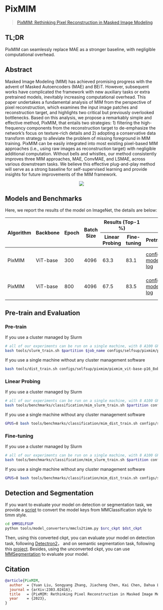 # PixMIM

> [PixMIM: Rethinking Pixel Reconstruction in Masked Image Modeling
> ](https://arxiv.org/abs/2303.02416)

## TL;DR

PixMIM can seamlessly replace MAE as a stronger baseline, with
negligible computational overhead.

<!-- [ALGORITHM] -->

## Abstract

Masked Image Modeling (MIM) has achieved promising progress with the advent of Masked Autoencoders
(MAE) and BEiT. However, subsequent works have complicated the framework with new auxiliary tasks or extra pretrained models,
inevitably increasing computational overhead. This paper undertakes a fundamental analysis of
MIM from the perspective of pixel reconstruction, which
examines the input image patches and reconstruction target, and highlights two critical but previously overlooked
bottlenecks. Based on this analysis, we propose a remarkably simple and effective method, PixMIM, that entails two
strategies: 1) filtering the high-frequency components from
the reconstruction target to de-emphasize the network’s focus on texture-rich details and 2) adopting a conservative
data transform strategy to alleviate the problem of missing foreground in MIM training. PixMIM can be easily
integrated into most existing pixel-based MIM approaches
(i.e., using raw images as reconstruction target) with negligible additional computation. Without bells and whistles,
our method consistently improves three MIM approaches,
MAE, ConvMAE, and LSMAE, across various downstream
tasks. We believe this effective plug-and-play method will
serve as a strong baseline for self-supervised learning and
provide insights for future improvements of the MIM framework.

<div align=center>
<img src="https://user-images.githubusercontent.com/30762564/226782993-28b2b20f-9143-4514-8c61-1aa81146d159.png"/>
</div>

## Models and Benchmarks

Here, we report the results of the model on ImageNet, the details are below:

<table class="docutils">
<thead>
  <tr>
	    <th rowspan="2">Algorithm</th>
	    <th rowspan="2">Backbone</th>
	    <th rowspan="2">Epoch</th>
      <th rowspan="2">Batch Size</th>
      <th colspan="2" align="center">Results (Top-1 %)</th>
      <th colspan="3" align="center">Links</th>
	</tr>
	<tr>
      <th>Linear Probing</th>
      <th>Fine-tuning</th>
      <th>Pretrain</th>
      <th>Linear Probing</th>
      <th>Fine-tuning</th>
	</tr>
  </thead>
    <tr>
      <td>PixMIM</td>
	    <td>ViT-base</td>
	    <td>300</td>
      <td>4096</td>
      <td>63.3</td>
      <td>83.1</td>
      <td><a href='https://github.com/open-mmlab/mmselfsup/blob/main/configs/selfsup/pixmim/pixmim_vit-base-p16_8xb512-amp-coslr-300e_in1k.py'> config </a> | <a href='https://download.openmmlab.com/mmselfsup/1.x/pixmim/pixmim_vit-base-p16_8xb512-amp-coslr-300e_in1k/pixmim_vit-base-p16_8xb512-amp-coslr-300e_in1k_20230322-3304a88c.pth'> model </a> | <a href='https://download.openmmlab.com/mmselfsup/1.x/pixmim/pixmim_vit-base-p16_8xb512-amp-coslr-300e_in1k/pixmim_vit-base-p16_8xb512-amp-coslr-300e_in1k_20230322-3304a88c.json'> log </a></td>
      <td><a href='https://github.com/open-mmlab/mmselfsup/blob/main/configs/selfsup/pixmim/classification/vit-base-p16_linear-8xb2048-coslr-torchvision-transform-90e_in1k.py'> config </a> | <a href='https://download.openmmlab.com/mmselfsup/1.x/pixmim/pixmim_vit-base-p16_8xb512-amp-coslr-300e_in1k/vit-base-p16_linear-8xb2048-torchvision-transform-coslr-90e_in1k/vit-base-p16_linear-8xb2048-torchvision-transform-coslr-90e_in1k_20230322-72322af8.pth'> model </a> | <a href='https://download.openmmlab.com/mmselfsup/1.x/pixmim/pixmim_vit-base-p16_8xb512-amp-coslr-300e_in1k/vit-base-p16_linear-8xb2048-torchvision-transform-coslr-90e_in1k/vit-base-p16_linear-8xb2048-torchvision-transform-coslr-90e_in1k_20230322-72322af8.json'> log </a></td>
      <td><a href='https://github.com/open-mmlab/mmselfsup/blob/main/configs/selfsup/pixmim/classification/vit-base-p16_ft-8xb128-coslr-100e_in1k.py'> config </a> | <a href='https://download.openmmlab.com/mmselfsup/1.x/pixmim/pixmim_vit-base-p16_8xb512-amp-coslr-300e_in1k/vit-base-p16_ft-8xb128-coslr-100e_in1k/vit-base-p16_ft-8xb128-coslr-100e_in1k_20230322-7eba2bc2.pth'> model </a> | <a href='https://download.openmmlab.com/mmselfsup/1.x/pixmim/pixmim_vit-base-p16_8xb512-amp-coslr-300e_in1k/vit-base-p16_ft-8xb128-coslr-100e_in1k/vit-base-p16_ft-8xb128-coslr-100e_in1k_20230322-7eba2bc2.json'> log </a></td>
	</tr>
    <tr>
      <td>PixMIM</td>
	    <td>ViT-base</td>
	    <td>800</td>
      <td>4096</td>
      <td>67.5</td>
      <td>83.5</td>
      <td><a href='https://github.com/open-mmlab/mmselfsup/blob/main/configs/selfsup/pixmim/pixmim_vit-base-p16_8xb512-amp-coslr-800e_in1k.py'> config </a> | <a href='https://download.openmmlab.com/mmselfsup/1.x/pixmim/pixmim_vit-base-p16_8xb512-amp-coslr-800e_in1k/pixmim_vit-base-p16_8xb512-amp-coslr-800e_in1k_20230322-e8137924.pth'> model </a> | <a href='https://download.openmmlab.com/mmselfsup/1.x/pixmim/pixmim_vit-base-p16_8xb512-amp-coslr-800e_in1k/pixmim_vit-base-p16_8xb512-amp-coslr-800e_in1k_20230322-e8137924.json'> log </a></td>
      <td><a href='https://github.com/open-mmlab/mmselfsup/blob/main/configs/selfsup/pixmim/classification/vit-base-p16_linear-8xb2048-coslr-torchvision-transform-90e_in1k.py'> config </a> | <a href='https://download.openmmlab.com/mmselfsup/1.x/pixmim/pixmim_vit-base-p16_8xb512-amp-coslr-800e_in1k/vit-base-p16_linear-8xb2048-torchvision-transform-coslr-90e_in1k/vit-base-p16_linear-8xb2048-torchvision-transform-coslr-90e_in1k_20230322-12c15568.pth'> model </a> | <a href='https://download.openmmlab.com/mmselfsup/1.x/pixmim/pixmim_vit-base-p16_8xb512-amp-coslr-800e_in1k/vit-base-p16_linear-8xb2048-torchvision-transform-coslr-90e_in1k/vit-base-p16_linear-8xb2048-torchvision-transform-coslr-90e_in1k_20230322-12c15568.json'> log </a></td>
      <td><a href='https://github.com/open-mmlab/mmselfsup/blob/main/configs/selfsup/pixmim/classification/vit-base-p16_ft-8xb128-coslr-100e_in1k.py'> config </a> | <a href='https://download.openmmlab.com/mmselfsup/1.x/pixmim/pixmim_vit-base-p16_8xb512-amp-coslr-800e_in1k/vit-base-p16_ft-8xb128-coslr-100e_in1k/vit-base-p16_ft-8xb128-coslr-100e_in1k_20230322-616b1a7f.pth'> model </a> | <a href='https://download.openmmlab.com/mmselfsup/1.x/pixmim/pixmim_vit-base-p16_8xb512-amp-coslr-800e_in1k/vit-base-p16_ft-8xb128-coslr-100e_in1k/vit-base-p16_ft-8xb128-coslr-100e_in1k_20230322-616b1a7f.json'> log </a></td>
	</tr>
  </tbody>
</table>

## Pre-train and Evaluation

### Pre-train

If you use a cluster managed by Slurm

```sh
# all of our experiments can be run on a single machine, with 8 A100 GPUs
bash tools/slurm_train.sh $partition $job_name configs/selfsup/pixmim/pixmim_vit-base-p16_8xb512-amp-coslr-300e_in1k.py --amp
```

If you use a single machine without any cluster management software

```sh
bash tools/dist_train.sh configs/selfsup/pixmim/pixmim_vit-base-p16_8xb512-amp-coslr-300e_in1k.py 8 --amp
```

### Linear Probing

If you use a cluster managed by Slurm

```sh
# all of our experiments can be run on a single machine, with 8 A100 GPUs
bash tools/benchmarks/classification/mim_slurm_train.sh $partition configs/selfsup/pixmim/classification/vit-base-p16_linear-8xb2048-coslr-torchvision-transform-90e_in1k.py $pretrained_model --amp
```

If you use a single machine without any cluster management software

```sh
GPUS=8 bash tools/benchmarks/classification/mim_dist_train.sh configs/selfsup/pixmim/classification/vit-base-p16_linear-8xb2048-coslr-torchvision-transform-90e_in1k.py $pretrained_model --amp
```

### Fine-tuning

If you use a cluster managed by Slurm

```sh
# all of our experiments can be run on a single machine, with 8 A100 GPUs
bash tools/benchmarks/classification/mim_slurm_train.sh $partition configs/selfsup/pixmim/classification/vit-base-p16_ft-8xb128-coslr-100e_in1k.py $pretrained_model --amp
```

If you use a single machine without any cluster management software

```sh
GPUS=8 bash tools/benchmarks/classification/mim_dist_train.sh configs/selfsup/pixmim/classification/vit-base-p16_ft-8xb128-coslr-100e_in1k.py $pretrained_model --amp
```

## Detection and Segmentation

If you want to evaluate your model on detection or segmentation task, we provide a [script](https://github.com/open-mmlab/mmselfsup/blob/main/tools/model_converters/mmcls2timm.py) to convert the model keys from MMClassification style to timm style.

```sh
cd $MMSELFSUP
python tools/model_converters/mmcls2timm.py $src_ckpt $dst_ckpt
```

Then, using this converted ckpt, you can evaluate your model on detection task, following [Detectron2](https://github.com/facebookresearch/detectron2/tree/main/projects/ViTDet)，
and on semantic segmentation task, following this [project](https://github.com/implus/mae_segmentation). Besides, using the unconverted ckpt, you can use
[MMSegmentation](https://github.com/open-mmlab/mmsegmentation/tree/master/configs/mae) to evaluate your model.

## Citation

```bibtex
@article{PixMIM,
  author  = {Yuan Liu, Songyang Zhang, Jiacheng Chen, Kai Chen, Dahua Lin},
  journal = {arXiv:2303.02416},
  title   = {PixMIM: Rethinking Pixel Reconstruction in Masked Image Modeling},
  year    = {2023},
}
```
